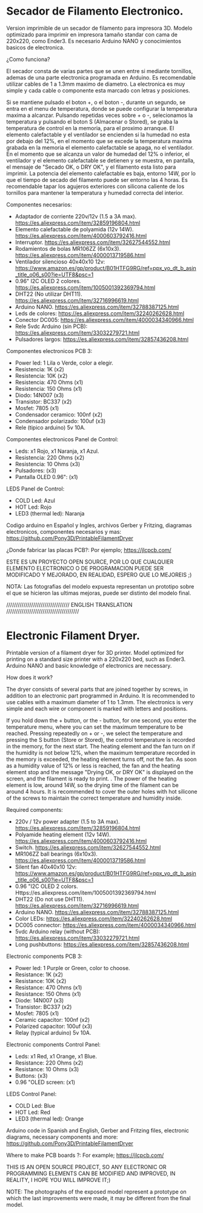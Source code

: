 # Secador de Filamento Electronico.

Version imprimible de un secador de filamento para impresora 3D.
Modelo optimizado para imprimir en impresora tamaño standar con cama de 220x220, como Ender3.
Es necesario Arduino NANO y conocimientos basicos de electronica.

¿Como funciona?

El secador consta de varias partes que se unen entre si mediante tornillos, ademas de una parte electronica programada en Arduino.
Es recomendable utilizar cables de 1 a 1.3mm maximo de diametro. La electronica es muy simple y cada cable o componente esta marcado con letras y posiciones.

Si se mantiene pulsado el boton +, o el boton -, durante un segundo, se entra en el menu de temperatura, donde se puede configurar la temperatura maxima a alcanzar.
Pulsando repetidas veces sobre + o -, selecionamos la temperatura y pulsando el boton S (Almacenar o Stored), se graba la temperatura de control en la memoria, para el proximo arranque.
El elemento calefactable y el ventilador se encienden si la humedad no esta por debajo del 12%, en el momento que se excede la temperatura maxima grabada en la memoria el elemento calefactable se apaga, no el ventilador.
En el momento que se alcanza un valor de humedad del 12% o inferior, el ventilador y el elemento calefactable se detienen y se muestra, en pantalla, el mensaje de "Secado OK, o DRY OK", y el filamento esta listo para imprimir.
La potencia del elemento calefactable es baja, entorno 14W, por lo que el tiempo de secado del filamento puede ser entorno las 4 horas.
Es recomendable tapar los agujeros exteriores con silicona caliente de los tornillos para mantener la temperatura y humedad correcta del interior.


Componentes necesarios:
- Adaptador de corriente 220v/12v (1.5 a 3A max). https://es.aliexpress.com/item/32859196804.html
- Elemento calefactable de polyamida (12v 14W). https://es.aliexpress.com/item/4000603792416.html
- Interruptor. https://es.aliexpress.com/item/32627544552.html
- Rodamientos de bolas MR106ZZ (6x10x3). https://es.aliexpress.com/item/4000013719586.html
- Ventilador silencioso 40x40x10 12v: https://www.amazon.es/gp/product/B01HTFG9RG/ref=ppx_yo_dt_b_asin_title_o06_s00?ie=UTF8&psc=1
- 0.96" I2C OLED 2 colores. https://es.aliexpress.com/item/1005001392369794.html
- DHT22 (No utilizar DHT11). https://es.aliexpress.com/item/32716996619.html
- Arduino NANO. https://es.aliexpress.com/item/32788387125.html
- Leds de colores: https://es.aliexpress.com/item/32240262628.html
- Conector DC005: https://es.aliexpress.com/item/4000034340966.html
- Rele 5vdc Arduino (sin PCB): https://es.aliexpress.com/item/33032279721.html
- Pulsadores largos: https://es.aliexpress.com/item/32857436208.html



Componentes electronicos PCB 3:
- Power led: 1 Lila o Verde, color a elegir.
- Resistencia: 1K (x2)
- Resistencia: 10K (x2)
- Resistencia: 470 Ohms (x1)
- Resistencia: 150 Ohms (x1)
- Diodo: 14N007 (x3)
- Transistor: BC337 (x2)
- Mosfet: 7805 (x1)
- Condensador ceramico: 100nf (x2)
- Condensador polarizado: 100uf (x3)
- Rele (tipico arduino) 5v 10A.

Componentes electronicos Panel de Control:
- Leds: x1 Rojo, x1 Naranja, x1 Azul.
- Resistencia: 220 Ohms (x2)
- Resistencia: 10 Ohms (x3)
- Pulsadores: (x3)
- Pantalla OLED 0.96": (x1)

LEDS Panel de Control:
- COLD Led: Azul
- HOT Led: Rojo
- LED3 (thermal led): Naranja




Codigo arduino en Español y Ingles, archivos Gerber y Fritzing, diagramas electronicos, componentes necesarios y mas:
https://github.com/Pony3D/PrintableFilamentDryer


¿Donde fabricar las placas PCB?: 
Por ejemplo; https://jlcpcb.com/

ESTE ES UN PROYECTO OPEN SOURCE, POR LO QUE CUALQUIER ELEMENTO ELECTRONICO O DE PROGRAMACION PUEDE SER MODIFICADO Y MEJORADO, EN REALIDAD, ESPERO QUE LO MEJOREIS ;)

NOTA: Las fotografias del modelo expuesta representan un prototipo sobre el que se hicieron las ultimas mejoras, puede ser distinto del modelo final.





///////////////////////////////// ENGLISH TRANSLATION //////////////////////////////////////

# Electronic Filament Dryer.

Printable version of a filament dryer for 3D printer.
Model optimized for printing on a standard size printer with a 220x220 bed, such as Ender3.
Arduino NANO and basic knowledge of electronics are necessary.

How does it work?

The dryer consists of several parts that are joined together by screws, in addition to an electronic part programmed in Arduino.
It is recommended to use cables with a maximum diameter of 1 to 1.3mm. The electronics is very simple and each wire or component is marked with letters and positions.

If you hold down the + button, or the - button, for one second, you enter the temperature menu, where you can set the maximum temperature to be reached.
Pressing repeatedly on + or -, we select the temperature and pressing the S button (Store or Stored), the control temperature is recorded in the memory, for the next start.
The heating element and the fan turn on if the humidity is not below 12%, when the maximum temperature recorded in the memory is exceeded, the heating element turns off, not the fan.
As soon as a humidity value of 12% or less is reached, the fan and the heating element stop and the message "Drying OK, or DRY OK" is displayed on the screen, and the filament is ready to print. .
The power of the heating element is low, around 14W, so the drying time of the filament can be around 4 hours.
It is recommended to cover the outer holes with hot silicone of the screws to maintain the correct temperature and humidity inside.


Required components:
- 220v / 12v power adapter (1.5 to 3A max). https://es.aliexpress.com/item/32859196804.html
- Polyamide heating element (12v 14W). https://es.aliexpress.com/item/4000603792416.html
- Switch. https://es.aliexpress.com/item/32627544552.html
- MR106ZZ ball bearings (6x10x3). https://es.aliexpress.com/item/4000013719586.html
- Silent fan 40x40x10 12v: https://www.amazon.es/gp/product/B01HTFG9RG/ref=ppx_yo_dt_b_asin_title_o06_s00?ie=UTF8&psc=1
- 0.96 "I2C OLED 2 colors. Https://es.aliexpress.com/item/1005001392369794.html
- DHT22 (Do not use DHT11). https://es.aliexpress.com/item/32716996619.html
- Arduino NANO. https://es.aliexpress.com/item/32788387125.html
- Color LEDs: https://es.aliexpress.com/item/32240262628.html
- DC005 connector: https://es.aliexpress.com/item/4000034340966.html
- 5vdc Arduino relay (without PCB): https://es.aliexpress.com/item/33032279721.html
- Long pushbuttons: https://es.aliexpress.com/item/32857436208.html



Electronic components PCB 3:
- Power led: 1 Purple or Green, color to choose.
- Resistance: 1K (x2)
- Resistance: 10K (x2)
- Resistance: 470 Ohms (x1)
- Resistance: 150 Ohms (x1)
- Diode: 14N007 (x3)
- Transistor: BC337 (x2)
- Mosfet: 7805 (x1)
- Ceramic capacitor: 100nf (x2)
- Polarized capacitor: 100uf (x3)
- Relay (typical arduino) 5v 10A.

Electronic components Control Panel:
- Leds: x1 Red, x1 Orange, x1 Blue.
- Resistance: 220 Ohms (x2)
- Resistance: 10 Ohms (x3)
- Buttons: (x3)
- 0.96 "OLED screen: (x1)

LEDS Control Panel:
- COLD Led: Blue
- HOT Led: Red
- LED3 (thermal led): Orange




Arduino code in Spanish and English, Gerber and Fritzing files, electronic diagrams, necessary components and more:
https://github.com/Pony3D/PrintableFilamentDryer


Where to make PCB boards ?:
For example; https://jlcpcb.com/

THIS IS AN OPEN SOURCE PROJECT, SO ANY ELECTRONIC OR PROGRAMMING ELEMENTS CAN BE MODIFIED AND IMPROVED, IN REALITY, I HOPE YOU WILL IMPROVE IT;)

NOTE: The photographs of the exposed model represent a prototype on which the last improvements were made, it may be different from the final model.
